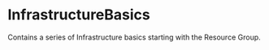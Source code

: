 # InfrastructureBasics
Contains a series of Infrastructure basics starting with the Resource Group.
